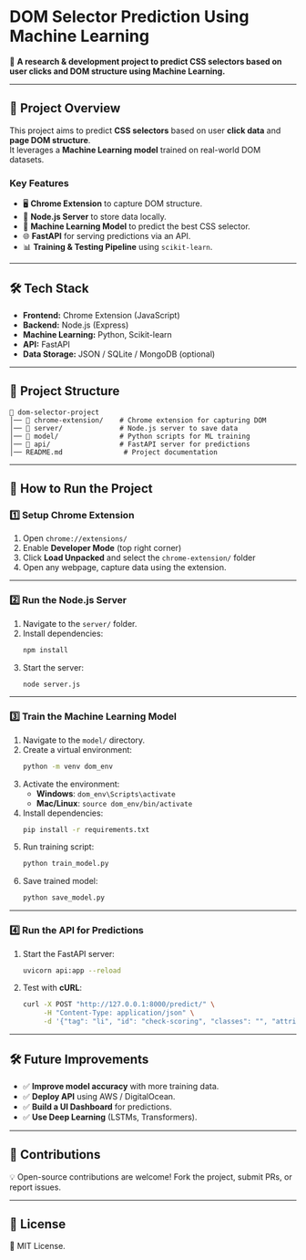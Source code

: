 # DOM Selector Prediction Using Machine Learning
🚀 **A research & development project to predict CSS selectors based on user clicks and DOM structure using Machine Learning.**

---

## 📌 Project Overview
This project aims to predict **CSS selectors** based on user **click data** and **page DOM structure**.  
It leverages a **Machine Learning model** trained on real-world DOM datasets.

### Key Features
- 🖥️ **Chrome Extension** to capture DOM structure.
- 📡 **Node.js Server** to store data locally.
- 🤖 **Machine Learning Model** to predict the best CSS selector.
- 🌐 **FastAPI** for serving predictions via an API.
- 📊 **Training & Testing Pipeline** using `scikit-learn`.

---

## 🛠️ Tech Stack
- **Frontend:** Chrome Extension (JavaScript)
- **Backend:** Node.js (Express)
- **Machine Learning:** Python, Scikit-learn
- **API:** FastAPI
- **Data Storage:** JSON / SQLite / MongoDB (optional)

---

## 📂 Project Structure
```
📂 dom-selector-project
│── 📂 chrome-extension/    # Chrome extension for capturing DOM
│── 📂 server/              # Node.js server to save data
│── 📂 model/               # Python scripts for ML training
│── 📂 api/                 # FastAPI server for predictions
│── README.md               # Project documentation
```

---

## 🚀 How to Run the Project
### 1️⃣ Setup Chrome Extension
1. Open `chrome://extensions/`
2. Enable **Developer Mode** (top right corner)
3. Click **Load Unpacked** and select the `chrome-extension/` folder
4. Open any webpage, capture data using the extension.

---

### 2️⃣ Run the Node.js Server
1. Navigate to the `server/` folder.
2. Install dependencies:
   ```sh
   npm install
   ```
3. Start the server:
   ```sh
   node server.js
   ```

---

### 3️⃣ Train the Machine Learning Model
1. Navigate to the `model/` directory.
2. Create a virtual environment:
   ```sh
   python -m venv dom_env
   ```
3. Activate the environment:
   - **Windows**: `dom_env\Scripts\activate`
   - **Mac/Linux**: `source dom_env/bin/activate`
4. Install dependencies:
   ```sh
   pip install -r requirements.txt
   ```
5. Run training script:
   ```sh
   python train_model.py
   ```
6. Save trained model:
   ```sh
   python save_model.py
   ```

---

### 4️⃣ Run the API for Predictions
1. Start the FastAPI server:
   ```sh
   uvicorn api:app --reload
   ```
2. Test with **cURL**:
   ```sh
   curl -X POST "http://127.0.0.1:8000/predict/" \
        -H "Content-Type: application/json" \
        -d '{"tag": "li", "id": "check-scoring", "classes": "", "attributes": "[{\"name\": \"class\", \"value\": \"reference internal\"}, {\"name\": \"href\", \"value\": \"sklearn.gaussian_process.kernels.WhiteKernel.html\"}]", "bounding_x": -413.5, "bounding_y": -5.3125, "bounding_width": 215.33334350585938, "bounding_height": 37.04166793823242}'
   ```

---

## 🛠️ Future Improvements
- ✅ **Improve model accuracy** with more training data.
- ✅ **Deploy API** using AWS / DigitalOcean.
- ✅ **Build a UI Dashboard** for predictions.
- ✅ **Use Deep Learning** (LSTMs, Transformers).

---

## 🤝 Contributions
💡 Open-source contributions are welcome! Fork the project, submit PRs, or report issues.

---

## 📜 License
📝 MIT License.

